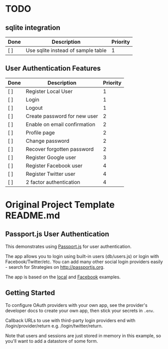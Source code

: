 
# TODO

## sqlite integration

| Done | Description | Priority |
| ---- | ----------- | -------- |
|  [ ] | Use sqlite instead of sample table | 1 |


## User Authentication Features

| Done | Description | Priority |
| ---- | ----------- | -------- |
|  [ ] | Register Local User | 1 |
|  [ ] | Login | 1 |
|  [ ] | Logout | 1 |
|  [ ] | Create password for new user | 2 |
|  [ ] | Enable on email confirmation | 2 |
|  [ ] | Profile page | 2 |
|  [ ] | Change password | 2 |
|  [ ] | Recover forgotten password | 2 |
|  [ ] | Register Google user | 3 |
|  [ ] | Register Facebook user | 4 |
|  [ ] | Register Twitter user | 4 |
|  [ ] | 2 factor authentication | 4 |


# Original Project Template README.md

## Passport.js User Authentication
This demonstrates using [Passport.js](http://passportjs.org/) for user authentication.

The app allows you to login using built-in users (db/users.js) or login with Facebook/Twitter/etc. You can add many other social login providers easily - search for Strategies on http://passportjs.org.

The app is based on the [local](https://github.com/passport/express-4.x-local-example) and [Facebook](https://github.com/passport/express-4.x-facebook-example) examples.

## Getting Started
To configure OAuth providers with your own app, see the provider's developer docs to create your own app, then stick your secrets in `.env`.

Callback URLs to use with third-party login providers end with /login/provider/return e.g. /login/twitter/return.

Note that users and sessions are just stored in memory in this example, so you'll want to add a datastore of some form.
